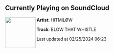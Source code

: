 ## Currently Playing on SoundCloud

[<img align="left" width="100" src="https://i1.sndcdn.com/artworks-xCDKhJiyR7kk660u-BX8HwQ-t500x500.jpg">](https://soundcloud.com/hitmilow/blow-that-whistle)

**Artist**: HiTMiLØW 

**Track**: BLOW THAT WHISTLE

Last updated at 02/25/2024 06:23
